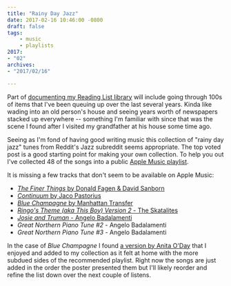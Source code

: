 ```yaml
---
title: "Rainy Day Jazz"
date: 2017-02-16 10:46:00 -0800
draft: false
tags:
    - music
    - playlists
2017:
- "02"
archives:
- "2017/02/16"

---
```


Part of [documenting my Reading List library][2] will include going through 100s of items that I've been queuing up over the last several years. Kinda like wading into an old person's house and seeing years worth of newspapers stacked up everywhere -- something I'm familiar with since that was the scene I found after I visited my grandfather at his house some time ago. 

Seeing as I'm fond of having good writing music this collection of "rainy day jazz" tunes from Reddit's Jazz subreddit seems appropriate. The top voted post is a good starting point for making your own collection. To help you out I've collected 48 of the songs into a public [Apple Music playlist][9].

It is missing a few tracks that don't seem to be available on Apple Music:

* [_The Finer Things_ by Donald Fagen & David Sanborn][3]
* [_Continuum_ by Jaco Pastorius][4]
* [_Blue Champagne_ by Manhattan Transfer][5] 
* [_Ringo's Theme (aka This Boy) Version 2_ - The Skatalites][7]
* [_Josie and Truman_ - Angelo Badalamenti][8]
* _Great Northern Piano Tune #2_ - Angelo Badalamenti
* _Great Northern Piano Tune #3_ - Angelo Badalamenti

In the case of _Blue Champagne_ I found [a version by Anita O'Day][6] that I enjoyed and added to my collection as it felt at home with the more subdued sides of the recommended playlist. Right now the songs are just added in the order the poster presented them but I'll likely reorder and refine the list down over the next couple of listens.

[1]: https://www.reddit.com/r/Jazz/comments/11ijhv/what_are_some_of_your_slow_quiet_rainyday_weekend/
[2]: /2017/02/14/what-is-pndt
[3]: https://www.youtube.com/watch?v=8Bgy9yn8UQc&feature=youtube_gdata_player
[4]: https://www.youtube.com/watch?v=VY_tScCrRdc
[5]: https://www.youtube.com/watch?v=_mGz5x_HiIU
[6]: https://geo.itunes.apple.com/us/album/blue-champagne/id7054486?i=7054464&mt=1&app=music&at=1001lqjA
[7]: https://www.youtube.com/watch?v=oC-0NdVQ9FI
[8]: https://www.youtube.com/watch?v=99szYFcL4wE
[9]: https://itunes.apple.com/us/playlist/rainy-day-jazz/idpl.3f64274989fd4e5780183c625626ced0?mt=1&app=music&at=1001lqjA
